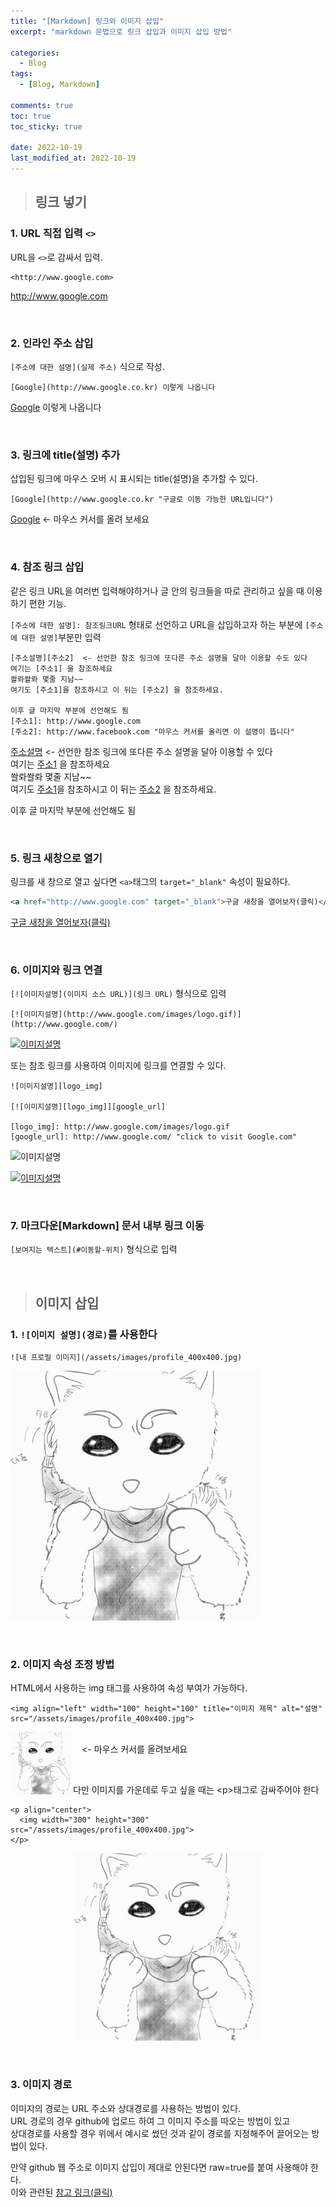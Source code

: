 ```yaml
---
title: "[Markdown] 링크와 이미지 삽입"
excerpt: "markdown 문법으로 링크 삽입과 이미지 삽입 방법"

categories:
  - Blog
tags:
  - [Blog, Markdown]

comments: true
toc: true
toc_sticky: true

date: 2022-10-19
last_modified_at: 2022-10-19
---
```


> ## 링크 넣기

### 1. URL 직접 입력 `<>`

URL을 `<>`로 감싸서 입력.

```
<http://www.google.com>
```

<http://www.google.com>

<br>

### 2. 인라인 주소 삽입

`[주소에 대한 설명](실제 주소)` 식으로 작성.

```
[Google](http://www.google.co.kr) 이렇게 나옵니다
```

[Google](http://www.google.co.kr) 이렇게 나옵니다

<br>

### 3. 링크에 title(설명) 추가

삽입된 링크에 마우스 오버 시 표시되는 title(설명)을 추가할 수 있다.

```
[Google](http://www.google.co.kr "구글로 이동 가능한 URL입니다")
```

[Google](http://www.google.co.kr "구글로 이동 가능한 URL입니다") <- 마우스 커서를 올려 보세요

<br>

### 4. 참조 링크 삽입

같은 링크 URL을 여러번 입력해야하거나 글 안의 링크들을 따로 관리하고 싶을 때 이용하기 편한 기능.

`[주소에 대한 설명]: 참조링크URL` 형태로 선언하고 URL을 삽입하고자 하는 부분에 `[주소에 대한 설명]`부분만 입력

```
[주소설명][주소2]  <- 선언한 참조 링크에 또다른 주소 설명을 달아 이용할 수도 있다
여기는 [주소1] 을 참조하세요
쏼롸쏼롸 몇줄 지남~~
여기도 [주소1]을 참조하시고 이 뒤는 [주소2] 을 참조하세요.

이후 글 마지막 부분에 선언해도 됨
[주소1]: http://www.google.com
[주소2]: http://www.facebook.com "마우스 커서를 올리면 이 설명이 뜹니다"
```

[주소설명][주소2] <- 선언한 참조 링크에 또다른 주소 설명을 달아 이용할 수 있다  
여기는 [주소1] 을 참조하세요  
쏼롸쏼롸 몇줄 지남~~  
여기도 [주소1]을 참조하시고 이 뒤는 [주소2] 을 참조하세요.

이후 글 마지막 부분에 선언해도 됨

[주소1]: http://www.google.com
[주소2]: http://www.facebook.com "마우스 커서를 올리면 이 설명이 뜹니다"

<br>

### 5. 링크 새창으로 열기

링크를 새 창으로 열고 싶다면 `<a>`태그의 `target="_blank"` 속성이 필요하다.

```html
<a href="http://www.google.com" target="_blank">구글 새창을 열어보자(클릭)</a>
```

<a href="http://www.google.com" target="_blank">구글 새창을 열어보자(클릭)</a>

<br>

### 6. 이미지와 링크 연결

`[![이미지설명](이미지 소스 URL)](링크 URL)` 형식으로 입력

```
[![이미지설명](http://www.google.com/images/logo.gif)](http://www.google.com/)

```

[![이미지설명](http://www.google.com/images/logo.gif)](http://www.google.com/)

또는 참조 링크를 사용하여 이미지에 링크를 연결할 수 있다.

```
![이미지설명][logo_img]

[![이미지설명][logo_img]][google_url]

[logo_img]: http://www.google.com/images/logo.gif
[google_url]: http://www.google.com/ "click to visit Google.com"
```

![이미지설명][logo_img]

[![이미지설명][logo_img]][google_url]

[logo_img]: http://www.google.com/images/logo.gif
[google_url]: http://www.google.com/ "click to visit Google.com"

<br>

### 7. 마크다운[Markdown] 문서 내부 링크 이동

`[보여지는 텍스트](#이동할-위치)` 형식으로 입력

<br>

> ## 이미지 삽입

### 1. `![이미지 설명](경로)`를 사용한다

```
![내 프로필 이미지](/assets/images/profile_400x400.jpg)
```

![내 프로필 이미지](/assets/images/profile_400x400.jpg)

<br>

### 2. 이미지 속성 조정 방법

HTML에서 사용하는 img 태그를 사용하여 속성 부여가 가능하다.

```
<img align="left" width="100" height="100" title="이미지 제목" alt="설명"  src="/assets/images/profile_400x400.jpg">
```

<img align="left" width="100" height="100" title="이미지 제목" alt="설명"  src="/assets/images/profile_400x400.jpg"><br>
　<- 마우스 커서를 올려보세요

<br>

다만 이미지를 가운데로 두고 싶을 때는 \<p>태그로 감싸주어야 한다

```
<p align="center">
  <img width="300" height="300" src="/assets/images/profile_400x400.jpg">
</p>
```

<p align="center">
  <img width="300" height="300" src="/assets/images/profile_400x400.jpg">
</p>

<br>

### 3. 이미지 경로

이미지의 경로는 URL 주소와 상대경로를 사용하는 방법이 있다.  
URL 경로의 경우 github에 업로드 하여 그 이미지 주소를 따오는 방법이 있고  
상대경로를 사용할 경우 위에서 예시로 썼던 것과 같이 경로를 지정해주어 끌어오는 방법이 있다.

만약 github 웹 주소로 이미지 삽입이 제대로 안된다면 raw=true를 붙여 사용해야 한다.  
이와 관련된 <a href="https://www.javaer101.com/ko/article/9737552.html" target="_blank">참고 링크(클릭)</a>
